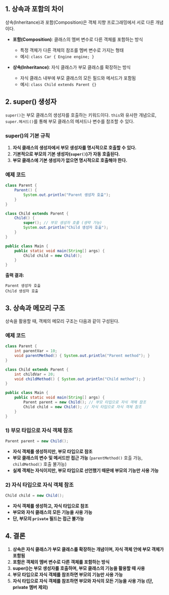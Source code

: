 ## 1. 상속과 포함의 차이

상속(Inheritance)과 포함(Composition)은 객체 지향 프로그래밍에서 서로 다른 개념이다.

- **포함(Composition)**: 클래스의 멤버 변수로 다른 객체를 포함하는 방식
  - 특정 객체가 다른 객체의 참조를 멤버 변수로 가지는 형태
  - 예시: `class Car { Engine engine; }`
  
- **상속(Inheritance)**: 자식 클래스가 부모 클래스를 확장하는 방식
  - 자식 클래스 내부에 부모 클래스의 모든 필드와 메서드가 포함됨
  - 예시: `class Child extends Parent {}`

## 2. super() 생성자

`super()`는 부모 클래스의 생성자를 호출하는 키워드이다. `this`와 유사한 개념으로, `super.메서드()`를 통해 부모 클래스의 메서드나 변수를 참조할 수 있다.

### super()의 기본 규칙
1. **자식 클래스의 생성자에서 부모 생성자를 명시적으로 호출할 수 있다.**
2. **기본적으로 부모의 기본 생성자(`super()`)가 자동 호출된다.**
3. **부모 클래스에 기본 생성자가 없으면 명시적으로 호출해야 한다.**

### 예제 코드
```java
class Parent {
    Parent() {
        System.out.println("Parent 생성자 호출");
    }
}

class Child extends Parent {
    Child() {
        super(); // 부모 생성자 호출 (생략 가능)
        System.out.println("Child 생성자 호출");
    }
}

public class Main {
    public static void main(String[] args) {
        Child child = new Child();
    }
}
```
**출력 결과:**
```
Parent 생성자 호출
Child 생성자 호출
```

## 3. 상속과 메모리 구조

상속을 활용할 때, 객체의 메모리 구조는 다음과 같이 구성된다.

### 예제 코드
```java
class Parent {
    int parentVar = 10;
    void parentMethod() { System.out.println("Parent method"); }
}

class Child extends Parent {
    int childVar = 20;
    void childMethod() { System.out.println("Child method"); }
}

public class Main {
    public static void main(String[] args) {
        Parent parent = new Child(); // 부모 타입으로 자식 객체 참조
        Child child = new Child(); // 자식 타입으로 자식 객체 참조
    }
}
```

### 1) 부모 타입으로 자식 객체 참조
```java
Parent parent = new Child();
```
- **자식 객체를 생성하지만, 부모 타입으로 참조**
- **부모 클래스의 변수 및 메서드만 접근 가능** (`parentMethod()` 호출 가능, `childMethod()` 호출 불가능)
- **실제 객체는 자식이지만, 부모 타입으로 선언했기 때문에 부모의 기능만 사용 가능**

### 2) 자식 타입으로 자식 객체 참조
```java
Child child = new Child();
```
- **자식 객체를 생성하고, 자식 타입으로 참조**
- **부모와 자식 클래스의 모든 기능을 사용 가능**
- **단, 부모의 `private` 필드는 접근 불가능**

## 4. 결론

1. **상속은 자식 클래스가 부모 클래스를 확장하는 개념이며, 자식 객체 안에 부모 객체가 포함됨**
2. **포함은 객체의 멤버 변수로 다른 객체를 포함하는 방식**
3. **super()는 부모 생성자를 호출하며, 부모 클래스의 기능을 활용할 때 사용**
4. **부모 타입으로 자식 객체를 참조하면 부모의 기능만 사용 가능**
5. **자식 타입으로 자식 객체를 참조하면 부모와 자식의 모든 기능을 사용 가능 (단, private 멤버 제외)**